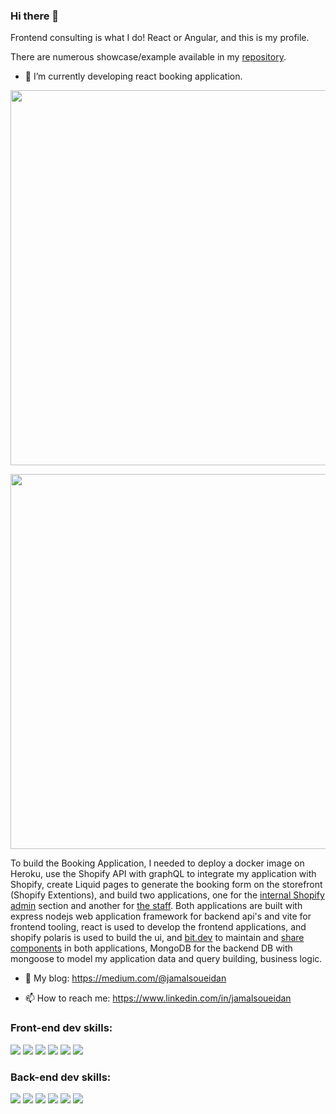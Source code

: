 ### Hi there 👋

Frontend consulting is what I do! React or Angular, and this is my profile. 

There are numerous showcase/example available in my [repository](https://github.com/jamalsoueidan?tab=repositories). 

- 🔭 I’m currently developing react booking application. 

<p align="center">
  <img src="https://github.com/jamalsoueidan/booking-shopify-external-app/blob/main/screens/bookings.png?raw=true" width="600"/>
</p>

<p align="center">
  <img src="[https://github.com/jamalsoueidan/booking-shopify-external-app/blob/main/screens/bookings.png?raw=true](https://github.com/jamalsoueidan/booking-shopify-external-app/blob/main/screens/create-shift.png?raw=true)" width="600"/>
</p>

To build the Booking Application, I needed to deploy a docker image on Heroku, use the Shopify API with graphQL to integrate my application with Shopify, create Liquid pages to generate the booking form on the storefront (Shopify Extentions), and build two applications, one for the [internal Shopify admin](https://github.com/jamalsoueidan/booking-shopify-embed-app) section and another for [the staff](https://github.com/jamalsoueidan/booking-shopify-external-app). Both applications are built with express nodejs web application framework for backend api's and vite for frontend tooling, react is used to develop the frontend applications, and shopify polaris is used to build the ui, and [bit.dev](https://bit.cloud/jamalsoueidan/bsf) to maintain and [share components](https://github.com/jamalsoueidan/booking-shopify-framework) in both applications, MongoDB for the backend DB with mongoose to model my application data and query building, business logic.

- 💬 My blog:
https://medium.com/@jamalsoueidan

- 📫 How to reach me:
https://www.linkedin.com/in/jamalsoueidan

### Front-end dev skills:

<p>
<img src="https://img.shields.io/badge/JavaScript-323330?style=for-the-badge&logo=javascript&logoColor=F7DF1E" />
<img src="https://img.shields.io/badge/React-20232A?style=for-the-badge&logo=react&logoColor=61DAFB" />
<img src="https://img.shields.io/badge/Angular-DD0031?style=for-the-badge&logo=angular&logoColor=white" />
<img src="https://img.shields.io/badge/TypeScript-007ACC?style=for-the-badge&logo=typescript&logoColor=white" />
<img src="https://img.shields.io/badge/Cypress-17202C?style=for-the-badge&logo=cypress&logoColor=white" />
<img src="https://img.shields.io/badge/Jest-C21325?style=for-the-badge&logo=jest&logoColor=white" />
</p>

### Back-end dev skills:

<p>
<img src="https://img.shields.io/badge/Node.js-43853D?style=for-the-badge&logo=node.js&logoColor=white" />
<img src="https://img.shields.io/badge/Express.js-404D59?style=for-the-badge" />
<img src="https://img.shields.io/badge/Heroku-430098?style=for-the-badge&logo=heroku&logoColor=white" />
<img src="https://img.shields.io/badge/MongoDB-4EA94B?style=for-the-badge&logo=mongodb&logoColor=white" />
<img src="https://img.shields.io/badge/OpenAPI-6BA539?style=for-the-badge&logo=openapi-initiative&logoColor=white" />
<img src="https://img.shields.io/badge/Mongoose-880000?style=for-the-badge&logo=mongoose&logoColor=white" />
</p>
